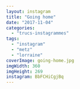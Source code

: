 ```yaml
---
layout: instagram
title: "Going home"
date: "2017-11-04"
categories: 
  - "trucs-instagrammes"
tags: 
  - "instagram"
  - "metz"
  - "lorraine"
coverImage: going-home.jpg
imgWidth: 360
imgHeight: 269
instagram: BbFCHiCgjBq
---
```

